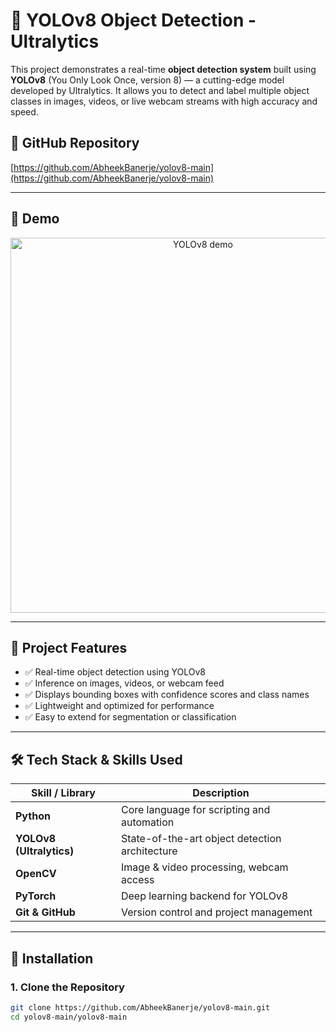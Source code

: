 # 🧠 YOLOv8 Object Detection - Ultralytics

This project demonstrates a real-time **object detection system** built using **YOLOv8** (You Only Look Once, version 8) — a cutting-edge model developed by Ultralytics. It allows you to detect and label multiple object classes in images, videos, or live webcam streams with high accuracy and speed.

## 🔗 GitHub Repository
[https://github.com/AbheekBanerje/yolov8-main](https://github.com/AbheekBanerje/yolov8-main)

---

## 📸 Demo

<p align="center">
  <img src="https://user-images.githubusercontent.com/placeholder/demo.gif" alt="YOLOv8 demo" width="600"/>
</p>

---

## 📄 Project Features

- ✅ Real-time object detection using YOLOv8
- ✅ Inference on images, videos, or webcam feed
- ✅ Displays bounding boxes with confidence scores and class names
- ✅ Lightweight and optimized for performance
- ✅ Easy to extend for segmentation or classification

---

## 🛠️ Tech Stack & Skills Used

| Skill / Library | Description |
|-----------------|-------------|
| **Python** | Core language for scripting and automation |
| **YOLOv8 (Ultralytics)** | State-of-the-art object detection architecture |
| **OpenCV** | Image & video processing, webcam access |
| **PyTorch** | Deep learning backend for YOLOv8 |
| **Git & GitHub** | Version control and project management |

---

## 🧰 Installation

### 1. Clone the Repository
```bash
git clone https://github.com/AbheekBanerje/yolov8-main.git
cd yolov8-main/yolov8-main
